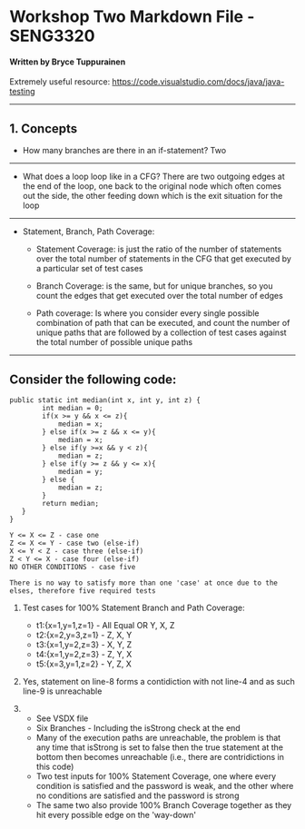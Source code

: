 # Workshop Two Markdown File - SENG3320

#### Written by Bryce Tuppurainen

Extremely useful resource: https://code.visualstudio.com/docs/java/java-testing

---

## 1. Concepts

- How many branches are there in an if-statement? Two

---

- What does a loop loop like in a CFG? There are two outgoing edges at the end of the loop, one back to the original node which often comes out the side, the other feeding down which is the exit situation for the loop

---

- Statement, Branch, Path Coverage:

  - Statement Coverage: is just the ratio of the number of statements over the total number of statements in the CFG that get executed by a particular set of test cases

  - Branch Coverage: is the same, but for unique branches, so you count the edges that get executed over the total number of edges

  - Path coverage: Is where you consider every single possible combination of path that can be executed, and count the number of unique paths that are followed by a collection of test cases against the total number of possible unique paths

---

## Consider the following code:

```
public static int median(int x, int y, int z) {
        int median = 0;
        if(x >= y && x <= z){
            median = x;
        } else if(x >= z && x <= y){
            median = x;
        } else if(y >=x && y < z){
            median = z;
        } else if(y >= z && y <= x){
            median = y;
        } else {
            median = z;
        }
        return median;
   }
}
```

```
Y <= X <= Z - case one
Z <= X <= Y - case two (else-if)
X <= Y < Z - case three (else-if)
Z < Y <= X - case four (else-if)
NO OTHER CONDITIONS - case five

There is no way to satisfy more than one 'case' at once due to the elses, therefore five required tests
```

1. Test cases for 100% Statement Branch and Path Coverage:

   - t1:{x=1,y=1,z=1} - All Equal OR Y, X, Z
   - t2:{x=2,y=3,z=1} - Z, X, Y
   - t3:{x=1,y=2,z=3} - X, Y, Z
   - t4:{x=1,y=2,z=3} - Z, Y, X
   - t5:{x=3,y=1,z=2} - Y, Z, X

2. Yes, statement on line-8 forms a contidiction with not line-4 and as such line-9 is unreachable

3. - See VSDX file
   - Six Branches - Including the isStrong check at the end
   - Many of the execution paths are unreachable, the problem is that any time that isStrong is set to false then the true statement at the bottom then becomes unreachable (i.e., there are contridictions in this code)
   - Two test inputs for 100% Statement Coverage, one where every condition is satisfied and the password is weak, and the other where no conditions are satisfied and the password is strong
   - The same two also provide 100% Branch Coverage together as they hit every possible edge on the 'way-down'
